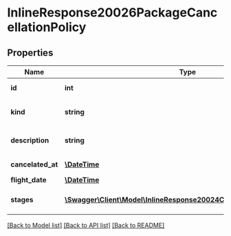 # InlineResponse20026PackageCancellationPolicy

## Properties
Name | Type | Description | Notes
------------ | ------------- | ------------- | -------------
**id** | **int** | ID в системе | [optional] 
**kind** | **string** | Тип политики отмены | [optional] 
**description** | **string** | Описание политики отмены | [optional] 
**cancelated_at** | [**\DateTime**](\DateTime.md) | Дата отмены | [optional] 
**flight_date** | [**\DateTime**](\DateTime.md) | Дата рейса | [optional] 
**stages** | [**\Swagger\Client\Model\InlineResponse20024CancellationPolicyStages[]**](InlineResponse20024CancellationPolicyStages.md) | Стадии политики отмены | [optional] 

[[Back to Model list]](../../README.md#documentation-for-models) [[Back to API list]](../../README.md#documentation-for-api-endpoints) [[Back to README]](../../README.md)

